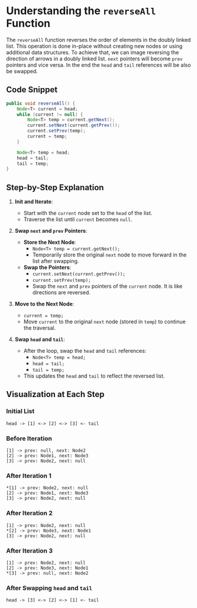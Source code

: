 # Understanding the `reverseAll` Function

The `reverseAll` function reverses the order of elements in the doubly linked list. 
This operation is done in-place without creating new nodes or using additional data structures. To achieve that, we can image reversing the direction of arrows in a doubly linked list. `next` pointers will become `prev` pointers and vice versa. In the end the `head` and `tail` references will be also be swapped.

## Code Snippet

```java
public void reverseAll() {
    Node<T> current = head;
    while (current != null) {
        Node<T> temp = current.getNext();
        current.setNext(current.getPrev());
        current.setPrev(temp);
        current = temp;
    }

    Node<T> temp = head;
    head = tail;
    tail = temp;
}
```

## Step-by-Step Explanation

1. **Init and Iterate**:

   - Start with the `current` node set to the `head` of the list.
   - Traverse the list until `current` becomes `null`.

2. **Swap `next` and `prev` Pointers**:

   - **Store the Next Node**:
     - `Node<T> temp = current.getNext();`
     - Temporarily store the original `next` node to move forward in the list after swapping.
   - **Swap the Pointers**:
     - `current.setNext(current.getPrev());`
     - `current.setPrev(temp);`
     - Swap the `next` and `prev` pointers of the `current` node. It is like directions are reversed.

3. **Move to the Next Node**:

   - `current = temp;`
   - Move `current` to the original `next` node (stored in `temp`) to continue the traversal.

4. **Swap `head` and `tail`**:

   - After the loop, swap the `head` and `tail` references:
     - `Node<T> temp = head;`
     - `head = tail;`
     - `tail = temp;`
   - This updates the `head` and `tail` to reflect the reversed list.

## Visualization at Each Step

### **Initial List**

```
head -> [1] <-> [2] <-> [3] <- tail
```
### Before Iteration

```
[1] -> prev: null, next: Node2
[2] -> prev: Node1, next: Node3
[3] -> prev: Node2, next: null
```

### **After Iteration 1**

```
*[1] -> prev: Node2, next: null
[2] -> prev: Node1, next: Node3
[3] -> prev: Node2, next: null
```

### **After Iteration 2**

```
[1] -> prev: Node2, next: null
*[2] -> prev: Node3, next: Node1
[3] -> prev: Node2, next: null
```

### **After Iteration 3**

```
[1] -> prev: Node2, next: null
[2] -> prev: Node3, next: Node1
*[3] -> prev: null, next: Node2
```

### **After Swapping `head` and `tail`**

```
head -> [3] <-> [2] <-> [1] <- tail
```